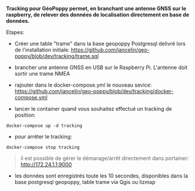 
**Tracking pour GéoPoppy permet, en branchant une antenne GNSS sur le raspberry, de relever des données de localisation directement en base de données.**

Etapes:

* Créer une table "trame" dans la base geopoppy Postgresql delivré lors de l'installation initiale: 
https://github.com/jancelin/geo-poppy/blob/dev/tracking/trame.sql

* brancher une antenne GNSS en USB sur le Raspberry Pi. L'antenne doit sortir une trame NMEA

* rajouter dans le docker-compose.yml le nouveau sevice:
https://github.com/jancelin/geo-poppy/blob/dev/tracking/docker-compose.yml

* lancer le container quand vous souhaitez effectué un tracking de position:
```
docker-compose up -d tracking
```

* pour arrêter le tracking:
```
docker-compose stop tracking
```

> il est possible de gérer le démarage/arrêt directement dans portainer: http://172.24.1.1:9000

* les données sont enregistrés toute les 10 secondes, disponibles dans la base postgresql geopoppy, table trame via Qgis ou lizmap
